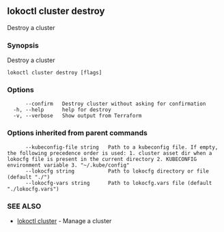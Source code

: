 ## lokoctl cluster destroy

Destroy a cluster

### Synopsis

Destroy a cluster

```
lokoctl cluster destroy [flags]
```

### Options

```
      --confirm   Destroy cluster without asking for confirmation
  -h, --help      help for destroy
  -v, --verbose   Show output from Terraform
```

### Options inherited from parent commands

```
      --kubeconfig-file string   Path to a kubeconfig file. If empty, the following precedence order is used: 1. cluster asset dir when a lokocfg file is present in the current directory 2. KUBECONFIG environment variable 3. "~/.kube/config"
      --lokocfg string           Path to lokocfg directory or file (default "./")
      --lokocfg-vars string      Path to lokocfg.vars file (default "./lokocfg.vars")
```

### SEE ALSO

* [lokoctl cluster](lokoctl_cluster.md)	 - Manage a cluster

